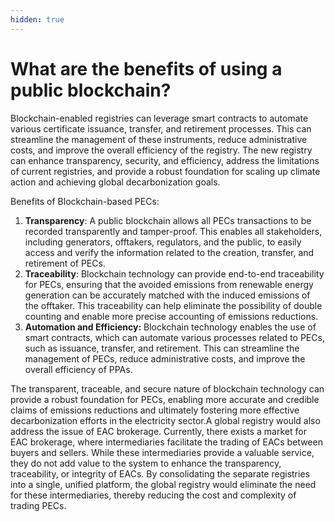 ```yaml
---
hidden: true
---
```


# What are the benefits of using a public blockchain?

Blockchain-enabled registries can leverage smart contracts to automate various certificate issuance, transfer, and retirement processes. This can streamline the management of these instruments, reduce administrative costs, and improve the overall efficiency of the registry. The new registry can enhance transparency, security, and efficiency, address the limitations of current registries, and provide a robust foundation for scaling up climate action and achieving global decarbonization goals.

Benefits of Blockchain-based PECs:

1. **Transparency**: A public blockchain allows all PECs transactions to be recorded transparently and tamper-proof. This enables all stakeholders, including generators, offtakers, regulators, and the public, to easily access and verify the information related to the creation, transfer, and retirement of PECs.
2. **Traceability**: Blockchain technology can provide end-to-end traceability for PECs, ensuring that the avoided emissions from renewable energy generation can be accurately matched with the induced emissions of the offtaker. This traceability can help eliminate the possibility of double counting and enable more precise accounting of emissions reductions.
3. **Automation and Efficiency:** Blockchain technology enables the use of smart contracts, which can automate various processes related to PECs, such as issuance, transfer, and retirement. This can streamline the management of PECs, reduce administrative costs, and improve the overall efficiency of PPAs.

The transparent, traceable, and secure nature of blockchain technology can provide a robust foundation for PECs, enabling more accurate and credible claims of emissions reductions and ultimately fostering more effective decarbonization efforts in the electricity sector.A global registry would also address the issue of EAC brokerage. Currently, there exists a market for EAC brokerage, where intermediaries facilitate the trading of EACs between buyers and sellers. While these intermediaries provide a valuable service, they do not add value to the system to enhance the transparency, traceability, or integrity of EACs. By consolidating the separate registries into a single, unified platform, the global registry would eliminate the need for these intermediaries, thereby reducing the cost and complexity of trading PECs.
